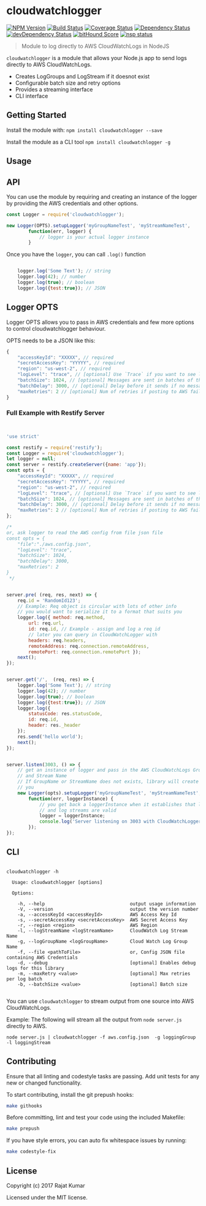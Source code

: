 # cloudwatchlogger

[![NPM Version](https://img.shields.io/npm/v/cloudwatchlogger.svg)](https://npmjs.org/package/cloudwatchlogger)
[![Build Status](https://travis-ci.org/rajatkumar/cloudwatchlogger.svg?branch=master)](https://travis-ci.org/rajatkumar/cloudwatchlogger)
[![Coverage Status](https://coveralls.io/repos/github/rajatkumar/cloudwatchlogger/badge.svg?branch=master)](https://coveralls.io/github/rajatkumar/cloudwatchlogger?branch=master)
[![Dependency Status](https://david-dm.org/rajatkumar/cloudwatchlogger.svg)](https://david-dm.org/rajatkumar/cloudwatchlogger)
[![devDependency Status](https://david-dm.org/rajatkumar/cloudwatchlogger/dev-status.svg)](https://david-dm.org/rajatkumar/cloudwatchlogger#info=devDependencies)
[![bitHound Score](https://www.bithound.io/github/rajatkumar/cloudwatchlogger/badges/score.svg)](https://www.bithound.io/github/rajatkumar/cloudwatchlogger/master)
[![nsp status](https://img.shields.io/badge/NSP%20status-no%20vulnerabilities-green.svg)](https://travis-ci.org/rajatkumar/cloudwatchlogger)

> Module to log directly to AWS CloudWatchLogs in NodeJS

`cloudwatchlogger` is a module that allows your Node.js app to send logs
directly to AWS CloudWatchLogs.

* Creates LogGroups and LogStream if it doesnot exist
* Configurable batch size and retry options
* Provides a streaming interface
* CLI interface

## Getting Started

Install the module with: `npm install cloudwatchlogger --save`

Install the module as a CLI tool `npm install cloudwatchlogger -g`


## Usage

## API

You can use the module by requiring and creating an instance of the
logger by providing the AWS credentials and other options.

```js
const Logger = require('cloudwatchlogger');

new Logger(OPTS).setupLogger('myGroupNameTest', 'myStreamNameTest',
        function(err, logger) {
            // logger is your actual logger instance
        }

```


Once you have the `logger`, you can call `.log()` function


```js

    logger.log('Some Text'); // string
    logger.log(42); // number
    logger.log(true); // boolean
    logger.log({test:true}); // JSON

```

## Logger OPTS

Logger OPTS allows you to pass in AWS credentials and few more options to control
cloudwatchlogger behaviour.

OPTS needs to be a JSON like this:

```js
{
    "accessKeyId": "XXXXX", // required
    "secretAccessKey": "YYYYY", // required
    "region": "us-west-2", // required
    "logLevel": "trace", // [optional] Use `Trace` if you want to see library logs
    "batchSize": 1024, // [optional] Messages are sent in batches of this size
    "batchDelay": 3000, // [optional] Delay before it sends if no messages are logged
    "maxRetries": 2 // [optional] Num of retries if posting to AWS fails
}

```

### Full Example with Restify Server

```js


'use strict'

const restify = require('restify');
const Logger = require('cloudwatchlogger');
let logger = null;
const server = restify.createServer({name: 'app'});
const opts = {
    "accessKeyId": "XXXXX", // required
    "secretAccessKey": "YYYYY", // required
    "region": "us-west-2", // required
    "logLevel": "trace", // [optional] Use `Trace` if you want to see library logs
    "batchSize": 1024, // [optional] Messages are sent in batches of this size
    "batchDelay": 3000, // [optional] Delay before it sends if no messages are logged
    "maxRetries": 2 // [optional] Num of retries if posting to AWS fails
};

/*
or, ask logger to read the AWS config from file json file
const opts = {
    "file":"./aws.config.json",
    "logLevel": "trace",
    "batchSize": 1024,
    "batchDelay": 3000,
    "maxRetries": 2
}
 */


server.pre( (req, res, next) => {
    req.id = 'RandomId123';
    // Example: Req object is circular with lots of other info
    // you would want to serialize it to a format that suits you
    logger.log({ method: req.method,
        url: req.url,
        id: req.id, // Example - assign and log a req id
        // later you can query in CloudWatchLogger with
        headers: req.headers,
        remoteAddress: req.connection.remoteAddress,
        remotePort: req.connection.remotePort });
    next();
});


server.get('/',  (req, res) => {
    logger.log('Some Text'); // string
    logger.log(42); // number
    logger.log(true); // boolean
    logger.log({test:true}); // JSON
    logger.log({
        statusCode: res.statusCode,
        id: req.id,
        header: res._header
    });
    res.send('hello world');
    next();
});


server.listen(3003, () => {
    // get an instance of logger and pass in the AWS CloudWatchLogs Group Name
    // and Stream Name
    // If GroupName or StreamName does not exists, library will create one for
    // you
    new Logger(opts).setupLogger('myGroupNameTest', 'myStreamNameTest',
        function(err, loggerInstance) {
            // you get back a loggerInstance when it establishes that log group
            // and log streams are valid
            logger = loggerInstance;
            console.log('Server listening on 3003 with CloudWatchLogger');
        });
});

```

## CLI

```

cloudwatchlogger -h

  Usage: cloudwatchlogger [options]

  Options:

    -h, --help                               output usage information
    -V, --version                            output the version number
    -a, --accessKeyId <accessKeyId>          AWS Access Key Id
    -s, --secretAccessKey <secretAccessKey>  AWS Secret Access Key
    -r, --region <region>                    AWS Region
    -l, --logStreamName <logStreamName>      CloudWatch Log Stream Name
    -g, --logGroupName <logGroupName>        Cloud Watch Log Group Name
    -f, --file <pathToFile>                  or, Config JSON file containing AWS Credentials
    -d, --debug                              [optional] Enables debug logs for this library
    -m, --maxRetry <value>                   [optional] Max retries per log batch
    -b, --batchSize <value>                  [optional] Batch size


```

You can use `cloudwatchlogger` to stream output from one source into AWS CloudWatchLogs.

Example: The following will stream all the output from `node server.js` directly to AWS.

`node server.js | cloudwatchlogger -f aws.config.json  -g loggingGroup -l loggingStream`


## Contributing

Ensure that all linting and codestyle tasks are passing. Add unit tests for any
new or changed functionality.

To start contributing, install the git prepush hooks:

```sh
make githooks
```

Before committing, lint and test your code using the included Makefile:
```sh
make prepush
```

If you have style errors, you can auto fix whitespace issues by running:

```sh
make codestyle-fix
```

## License

Copyright (c) 2017 Rajat Kumar

Licensed under the MIT license.
